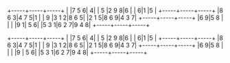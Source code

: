 +-----+-----+-----+
|     |7 5 6|    4|
|  5  |2 9 8|6    |
|    6|1    |5    |
+-----+-----+-----+
|8 6 3|4 7 5|1    |
|  9  |3 1 2|8 6 5|
|2 1 5|8 6 9|4 3 7|
+-----+-----+-----+
|6   9|5 8  |     |
|     |9   1|  5 6|
|5 3 1|6 2 7|9 4 8|
+-----+-----+-----+

+-----+-----+-----+
|     |7 5 6|    4|
|  5  |2 9 8|6    |
|    6|1    |5    |
+-----+-----+-----+
|8 6 3|4 7 5|1    |
|  9  |3 1 2|8 6 5|
|2 1 5|8 6 9|4 3 7|
+-----+-----+-----+
|6   9|5 8  |     |
|     |9    |  5 6|
|5 3 1|6 2 7|9 4 8|
+-----+-----+-----+